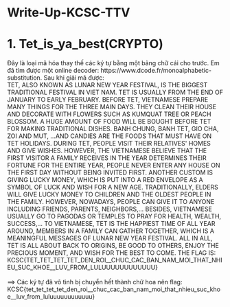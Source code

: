 # Write-Up-KCSC-TTV

<h1>1. Tet_is_ya_best(CRYPTO)</h1>
Đây là loại mã hóa thay thế các ký tự bằng một bảng chữ cái cho trước. Em đã tìm được một online decoder: https://www.dcode.fr/monoalphabetic-substitution. Sau khi giải mã được:</br>TET, ALSO KNOWN AS LUNAR NEW YEAR FESTIVAL, IS THE BIGGEST TRADITIONAL FESTIVAL IN VIET NAM. TET IS USUALLY FROM THE END OF JANUARY TO EARLY FEBRUARY. BEFORE TET, VIETNAMESE PREPARE MANY THINGS FOR THE THREE MAIN DAYS. THEY CLEAN THEIR HOUSE AND DECORATE WITH FLOWERS SUCH AS KUMQUAT TREE OR PEACH BLOSSOM. A HUGE AMOUNT OF FOOD WILL BE BOUGHT BEFORE TET FOR MAKING TRADITIONAL DISHES. BANH CHUNG, BANH TET, GIO CHA, ZOI AND MUT, ...AND CANDIES ARE THE FOODS THAT MUST HAVE ON TET HOLIDAYS. DURING TET, PEOPLE VISIT THEIR RELATIVES' HOMES AND GIVE WISHES. HOWEVER, THE VIETNAMESE BELIEVE THAT THE FIRST VISITOR A FAMILY RECEIVES IN THE YEAR DETERMINES THEIR FORTUNE FOR THE ENTIRE YEAR, PEOPLE NEVER ENTER ANY HOUSE ON THE FIRST DAY WITHOUT BEING INVITED FIRST. ANOTHER CUSTOM IS GIVING LUCKY MONEY, WHICH IS PUT INTO A RED ENVELOPE AS A SYMBOL OF LUCK AND WISH FOR A NEW AGE. TRADITIONALLY, ELDERS WILL GIVE LUCKY MONEY TO CHILDREN AND THE OLDEST PEOPLE IN THE FAMILY. HOWEVER, NOWADAYS, PEOPLE CAN GIVE IT TO ANYONE INCLUDING FRIENDS, PARENTS, NEIGHBORS,... BESIDES, VIETNAMESE USUALLY GO TO PAGODAS OR TEMPLES TO PRAY FOR HEALTH, WEALTH, SUCCESS,... TO VIETNAMESE, TET IS THE HAPPIEST TIME OF ALL YEAR AROUND, MEMBERS IN A FAMILY CAN GATHER TOGETHER, WHICH IS A MEANINGFUL MESSAGES OF LUNAR NEW YEAR FESTIVAL. ALL IN ALL, TET IS ALL ABOUT BACK TO ORIGINS, BE GOOD TO OTHERS, ENJOY THE PRECIOUS MOMENT, AND WISH FOR THE BEST TO COME. THE FLAG IS: KCSC{TET_TET_TET_TET_DEN_ROI__CHUC_CAC_BAN_NAM_MOI_THAT_NHIEU_SUC_KHOE__LUV_FROM_LULUUUUUUUUUUUU}</br></br>
 ==> Các ký tự đã vô tình bị chuyển hết thành chữ hoa nên flag: KCSC{tet_tet_tet_tet_den_roi__chuc_cac_ban_nam_moi_that_nhieu_suc_khoe__luv_from_luluuuuuuuuuuuu}
